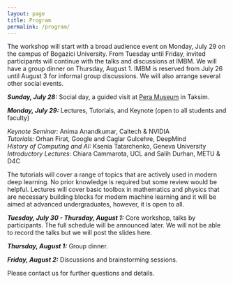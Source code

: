 ```yaml
---
layout: page
title: Program
permalink: /program/
---
```


The workshop will start with a broad audience event on Monday, July 29 on the campus of Bogazici University. From Tuesday until Friday, invited participants will continue with the talks and discussions at IMBM. We will have a group dinner on Thursday, August 1. IMBM is reserved from July 26 until August 3 for informal group discussions. We will also arrange several other social events.   

***Sunday, July 28:*** Social day, a guided visit at [Pera Museum](https://www.peramuseum.org) in Taksim.

***Monday, July 29:*** Lectures, Tutorials, and Keynote (open to all students and faculty)   

_Keynote Seminar:_ Anima Anandkumar, Caltech & NVIDIA   
_Tutorials:_  Orhan Firat, Google and Caglar Gulcehre, DeepMind   
_History of Computing and AI:_ Ksenia Tatarchenko, Geneva University    
_Introductory Lectures:_ Chiara Cammarota, UCL and Salih Durhan, METU & D4C   

The tutorials will cover a range of topics that are actively used in modern deep learning. No prior knowledge is required but some review would be helpful. Lectures will cover basic toolbox in mathematics and physics that are necessary building blocks for modern machine learning and it will be aimed at advanced undergraduates, however, it is open to all.

***Tuesday, July 30 - Thursday, August 1:*** Core workshop, talks by participants. The full schedule will be announced later. We will not be able to record the talks but we will post the slides here.    

***Thursday, August 1:*** Group dinner.  

***Friday, August 2:*** Discussions and brainstorming sessions.  

Please contact us for further questions and details.    
